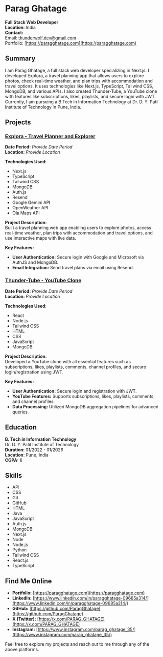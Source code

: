 # Parag Ghatage

**Full Stack Web Developer**  
**Location:** India  
**Contact:**  
Email: [thunderwolf.dev@gmail.com](mailto:thunderwolf.dev@gmail.com)  
Portfolio: [https://paragghatage.com](https://paragghatage.com)  

## Summary
I am Parag Ghatage, a full stack web developer specializing in Next.js. I developed Explora, a travel planning app that allows users to explore photos, check real-time weather, and plan trips with accommodation and travel options. It uses technologies like Next.js, TypeScript, Tailwind CSS, MongoDB, and various APIs. I also created Thunder-Tube, a YouTube clone with features like subscriptions, likes, playlists, and secure login with JWT. Currently, I am pursuing a B.Tech in Information Technology at Dr. D. Y. Patil Institute of Technology in Pune, India.

## Projects

### [Explora - Travel Planner and Explorer](https://www.explora.cyou)
**Date Period:** *Provide Date Period*  
**Location:** *Provide Location*  

**Technologies Used:**  
- Next.js
- TypeScript
- Tailwind CSS
- MongoDB
- Auth.js
- Resend
- Google Gemini API
- OpenWeather API
- Ola Maps API

**Project Description:**  
Built a travel planning web app enabling users to explore photos, access real-time weather, plan trips with accommodation and travel options, and use interactive maps with live data.

**Key Features:**
- **User Authentication:** Secure login with Google and Microsoft via AuthJS and MongoDB.
- **Email Integration:** Send travel plans via email using Resend.

### [Thunder-Tube - YouTube Clone](https://thunder-tube.vercel.app/)
**Date Period:** *Provide Date Period*  
**Location:** *Provide Location*  

**Technologies Used:**  
- React
- Node.js
- Tailwind CSS
- HTML
- CSS
- JavaScript
- MongoDB

**Project Description:**  
Developed a YouTube clone with all essential features such as subscriptions, likes, playlists, comments, channel profiles, and secure login/registration using JWT.

**Key Features:**
- **User Authentication:** Secure login and registration with JWT.
- **YouTube Features:** Supports subscriptions, likes, playlists, comments, and channel profiles.
- **Data Processing:** Utilized MongoDB aggregation pipelines for advanced queries.

## Education
**B. Tech in Information Technology**  
Dr. D. Y. Patil Institute of Technology  
**Duration:** 01/2022 - 01/2026  
**Location:** Pune, India  
**CGPA:** 8

## Skills
- API
- CSS
- Git
- GitHub
- HTML
- Java
- JavaScript
- Auth.js
- MongoDB
- Next.js
- Node
- Node.js
- Python
- Tailwind CSS
- React.js
- TypeScript

## Find Me Online
- **Portfolio:** [https://paragghatage.com](https://paragghatage.com)
- **LinkedIn:** [https://www.linkedin.com/in/paragghatage-09685a314/](https://www.linkedin.com/in/paragghatage-09685a314/)
- **GitHub:** [https://github.com/ParagGhatage](https://github.com/ParagGhatage)
- **X (Twitter):** [https://x.com/PARAG_GHATAGE](https://x.com/PARAG_GHATAGE)
- **Instagram:** [https://www.instagram.com/parag_ghatage_35/](https://www.instagram.com/parag_ghatage_35/)

Feel free to explore my projects and reach out to me through any of the above platforms.
